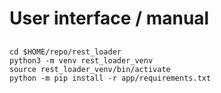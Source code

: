 # User interface / manual

##

```
cd $HOME/repo/rest_loader
python3 -m venv rest_loader_venv
source rest_loader_venv/bin/activate
python -m pip install -r app/requirements.txt
```
